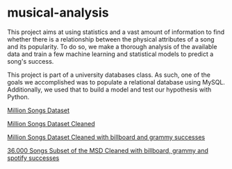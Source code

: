 # musical-analysis
This project aims at using statistics and a vast amount of information to find whether there is a relationship between the physical attributes of a song and its popularity. To do so, we make a thorough analysis of the available data and train a few machine learning and statistical models to predict a song's success.

This project is part of a university databases class. As such, one of the goals we accomplished was to populate a relational database using MySQL. Additionally, we used that to build a model and test our hypothesis with Python.

[Million Songs Dataset](https://drive.google.com/file/d/1riKvXY3h_jYv5BRfeyw18BTNBsh9ywUl/view?usp=sharing)

[Million Songs Dataset Cleaned](https://drive.google.com/file/d/1Grb2UtX3jCE8oIocYSWKAW05NuGMA41H/view?usp=sharing)

[Million Songs Dataset Cleaned with billboard and grammy successes](https://drive.google.com/file/d/1laRLz8vg2C5rGA_drTK_kfSIgQTzW2zH/view?usp=sharing)

[36.000 Songs Subset of the MSD Cleaned with billboard, grammy and spotify successes](https://drive.google.com/file/d/1l8eKUXf2LE4Kv0tAKgYH29MJrLPrLvRu/view?usp=sharing)
